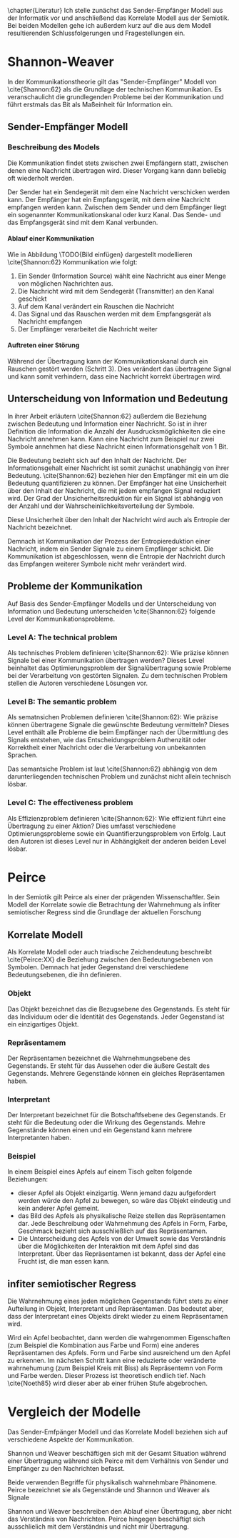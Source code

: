 \chapter{Literatur}
Ich stelle zunächst das Sender-Empfänger Modell aus der Informatik vor und anschließend das Korrelate Modell aus der Semiotik.
Bei beiden Modellen gehe ich außerdem kurz auf die aus dem Modell resultierenden Schlussfolgerungen und Fragestellungen ein.

# Shannon-Weaver
In der Kommunikationstheorie gilt das "Sender-Empfänger" Modell von  \cite{Shannon:62} als die Grundlage der technischen Kommunikation.
Es veranschaulicht die grundlegenden Probleme bei der Kommunikation und führt erstmals das Bit als Maßeinheit für Information ein.

## Sender-Empfänger Modell
### Beschreibung des Models
Die Kommunikation findet stets zwischen zwei Empfängern statt, zwischen denen eine Nachricht übertragen wird.
Dieser Vorgang kann dann beliebig oft wiederholt werden.

Der Sender hat ein Sendegerät mit dem eine Nachricht verschicken werden kann.
Der Empfänger hat ein Empfangsgerät, mit dem eine Nachricht empfangen werden kann.
Zwischen dem Sender und dem Empfänger liegt ein sogenannter Kommunikationskanal oder kurz Kanal.
Das Sende- und das Empfangsgerät sind mit dem Kanal verbunden.

#### Ablauf einer Kommunikation
Wie in Abbildung \TODO{Bild einfügen} dargestellt modellieren \cite{Shannon:62} Kommunikation wie folgt:

1) Ein Sender (Information Source) wählt eine Nachricht aus einer Menge von möglichen Nachrichten aus.
2) Die Nachricht wird mit dem Sendegerät (Transmitter) an den Kanal geschickt
3) Auf dem Kanal verändert ein Rauschen die Nachricht
4) Das Signal und das Rauschen werden mit dem Empfangsgerät als Nachricht empfangen
5) Der Empfänger verarbeitet die Nachricht weiter

#### Auftreten einer Störung
Während der Übertragung kann der Kommunikationskanal durch ein Rauschen gestört werden (Schritt 3).
Dies verändert das übertragene Signal und kann somit verhindern, dass eine Nachricht korrekt übertragen wird.

## Unterscheidung von Information und Bedeutung
In ihrer Arbeit erläutern \cite{Shannon:62} außerdem die Beziehung zwischen Bedeutung und Information einer Nachricht.
So ist in ihrer Definition die Information die Anzahl der Ausdrucksmöglichkeiten die eine Nachricht annehmen kann.
Kann eine Nachricht zum Beispiel nur zwei Symbole annehmen hat diese Nachricht einen Informationsgehalt von 1 Bit.

Die Bedeutung bezieht sich auf den Inhalt der Nachricht.
Der Informationsgehalt einer Nachricht ist somit zunächst unabhängig von ihrer Bedeutung.
\cite{Shannon:62} beziehen hier den Empfänger mit ein um die Bedeutung quantifizieren zu können.
Der Empfänger hat eine Unsicherheit über den Inhalt der Nachricht, die mit jedem empfangen Signal reduziert wird.
Der Grad der Unsicherheitsreduktion für ein Signal ist abhängig von der Anzahl und der Wahrscheinlichkeitsverteilung der Symbole.

Diese Unsicherheit über den Inhalt der Nachricht wird auch als Entropie der Nachricht bezeichnet.

Demnach ist Kommunikation der Prozess der Entropiereduktion einer Nachricht, indem ein Sender Signale  zu einem Empfänger schickt.
Die Kommunikation ist abgeschlossen, wenn die Entropie der Nachricht durch das Empfangen weiterer Symbole nicht mehr verändert wird.

## Probleme der Kommunikation
Auf Basis des Sender-Empfänger Modells und der Unterscheidung von Information und Bedeutung unterscheiden \cite{Shannon:62} folgende Level der Kommunikationsprobleme.

### Level A: The technical problem
Als technisches Problem definieren \cite{Shannon:62}: Wie präzise können Signale bei einer Kommunikation übertragen werden?
Dieses Level beinhaltet das Optimierungsproblem der Signalübertragung sowie Probleme bei der Verarbeitung von gestörten Signalen.
Zu dem technischen Problem stellen die Autoren verschiedene Lösungen vor.

### Level B: The semantic problem
Als sematnsichen Problemen definieren \cite{Shannon:62}: Wie präzise können übertragene Signale die gewünschte Bedeutung vermitteln?
Dieses Level enthält alle Probleme die beim Empfänger nach der Übermittlung des Signals entstehen, wie das Entscheidungsproblem Authenzität oder Korrektheit einer Nachricht oder die Verarbeitung von unbekannten Sprachen.

Das semantsiche Problem ist laut \cite{Shannon:62} abhängig von dem darunterliegenden technischen Problem und zunächst nicht allein technisch lösbar.

### Level C: The effectiveness problem
Als Effizienzproblem definieren \cite{Shannon:62}: Wie effizient führt eine Übertragung zu einer Aktion?
Dies umfasst verschiedene Optimierungsprobleme sowie ein Quantifierzungsproblem von Erfolg.
Laut den Autoren ist dieses Level nur in Abhängigkeit der anderen beiden Level lösbar.

# Peirce
In der Semiotik gilt Peirce als einer der prägenden Wissenschaftler.
Sein Modell der Korrelate sowie die Betrachtung der Wahrnehmung als infiter semiotischer Regress sind die Grundlage der aktuellen Forschung

## Korrelate Modell
Als Korrelate Modell oder auch triadische Zeichendeutung beschreibt \cite{Peirce:XX} die Beziehung zwischen den Bedeutungsebenen von Symbolen.
Demnach hat jeder Gegenstand drei verschiedene Bedeutungsebenen, die ihn definieren.

### Objekt
Das Objekt bezeichnet das die Bezugsebene des Gegenstands.
Es steht für das Individuum oder die Identität des Gegenstands.
Jeder Gegenstand ist ein einzigartiges Objekt.

### Repräsentamem
Der Repräsentamen bezeichnet die Wahrnehmungsebene des Gegenstands.
Er steht für das Aussehen oder die äußere Gestalt des Gegenstands.
Mehrere Gegenstände können ein gleiches Repräsentamen haben.

### Interpretant
Der Interpretant bezeichnet für die Botschaftfsebene des Gegenstands.
Er steht für die Bedeutung oder die Wirkung des Gegenstands.
Mehre Gegenstände können einen und ein Gegenstand kann mehrere Interpretanten haben.

### Beispiel
In einem Beispiel eines Apfels auf einem Tisch gelten folgende Beziehungen:

- dieser Apfel als Objekt einzigartig.  Wenn jemand dazu aufgefordert werden würde den Apfel zu bewegen, so wäre das Objekt eindeutig und kein anderer Apfel gemeint.
- das Bild des Apfels als physikalische Reize stellen das Repräsentamen dar. Jede Beschreibung oder Wahrnehmung des Apfels in Form, Farbe, Geschmack bezieht sich ausschließlich auf das Repräsentamen. 
- Die Unterscheidung des Apfels von der Umwelt sowie das Verständnis über die Möglichkeiten der Interaktion mit dem Apfel sind das Interpretant. Über das Repräsentamen ist bekannt, dass der Apfel eine Frucht ist, die man essen kann.

## infiter semiotischer Regress
Die Wahrnehmung eines jeden möglichen Gegenstands führt stets zu einer Aufteilung in Objekt, Interpretant und Repräsentamen.
Das bedeutet aber, dass der Interpretant eines Objekts direkt wieder zu einem Repräsentamen wird.

Wird ein Apfel beobachtet, dann werden die wahrgenommen Eigenschaften (zum Beispiel die Kombination aus Farbe und Form) eine anderes Repräsentamen des Apfels.
Form und Farbe sind ausreichend um den Apfel zu erkennen.
Im nächsten Schritt kann eine reduzierte oder veränderte wahrnehumung (zum Beispiel Kreis mit Biss) als Repräsentemn von Form und Farbe werden.
Dieser Prozess ist theoretisch endlich tief.
Nach \cite{Noeth85} wird dieser aber ab einer frühen Stufe abgebrochen.

# Vergleich der Modelle
Das Sender-Emfpänger Modell und das Korrelate Modell beziehen sich auf verschiedene Aspekte der Kommunikation.

Shannon und Weaver beschäftigen sich mit der Gesamt Situation während einer Übertragung während sich Peirce mit dem Verhältnis von Sender und Empfänger zu den Nachrichten befasst.

Beide verwenden Begriffe für physikalisch wahrnehmbare Phänomene. Peirce bezeichnet sie als Gegenstände und Shannon und Weaver als Signale

Shannon und Weaver beschreiben den Ablauf einer Übertragung, aber nicht das Verständnis von Nachrichten.
Peirce hingegen beschäftigt sich ausschlielich mit dem Verständnis und nicht mir Übertragung.


